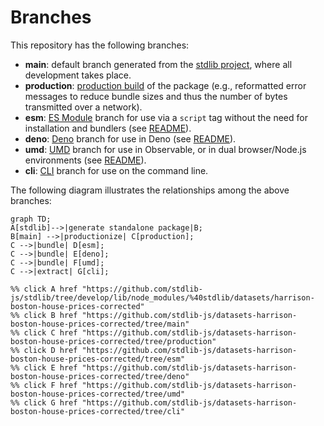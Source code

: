 <!--

@license Apache-2.0

Copyright (c) 2023 The Stdlib Authors.

Licensed under the Apache License, Version 2.0 (the "License");
you may not use this file except in compliance with the License.
You may obtain a copy of the License at

    http://www.apache.org/licenses/LICENSE-2.0

Unless required by applicable law or agreed to in writing, software
distributed under the License is distributed on an "AS IS" BASIS,
WITHOUT WARRANTIES OR CONDITIONS OF ANY KIND, either express or implied.
See the License for the specific language governing permissions and
limitations under the License.

-->

# Branches

This repository has the following branches:

-   **main**: default branch generated from the [stdlib project][stdlib-url], where all development takes place.
-   **production**: [production build][production-url] of the package (e.g., reformatted error messages to reduce bundle sizes and thus the number of bytes transmitted over a network).
-   **esm**: [ES Module][esm-url] branch for use via a `script` tag without the need for installation and bundlers (see [README][esm-readme]).
-   **deno**: [Deno][deno-url] branch for use in Deno (see [README][deno-readme]).
-   **umd**: [UMD][umd-url] branch for use in Observable, or in dual browser/Node.js environments (see [README][umd-readme]).
-   **cli**: [CLI][cli-url] branch for use on the command line.

The following diagram illustrates the relationships among the above branches:

```mermaid
graph TD;
A[stdlib]-->|generate standalone package|B;
B[main] -->|productionize| C[production];
C -->|bundle| D[esm];
C -->|bundle| E[deno];
C -->|bundle| F[umd];
C -->|extract| G[cli];

%% click A href "https://github.com/stdlib-js/stdlib/tree/develop/lib/node_modules/%40stdlib/datasets/harrison-boston-house-prices-corrected"
%% click B href "https://github.com/stdlib-js/datasets-harrison-boston-house-prices-corrected/tree/main"
%% click C href "https://github.com/stdlib-js/datasets-harrison-boston-house-prices-corrected/tree/production"
%% click D href "https://github.com/stdlib-js/datasets-harrison-boston-house-prices-corrected/tree/esm"
%% click E href "https://github.com/stdlib-js/datasets-harrison-boston-house-prices-corrected/tree/deno"
%% click F href "https://github.com/stdlib-js/datasets-harrison-boston-house-prices-corrected/tree/umd"
%% click G href "https://github.com/stdlib-js/datasets-harrison-boston-house-prices-corrected/tree/cli"
```

[stdlib-url]: https://github.com/stdlib-js/stdlib/tree/develop/lib/node_modules/%40stdlib/datasets/harrison-boston-house-prices-corrected
[production-url]: https://github.com/stdlib-js/datasets-harrison-boston-house-prices-corrected/tree/production
[deno-url]: https://github.com/stdlib-js/datasets-harrison-boston-house-prices-corrected/tree/deno
[deno-readme]: https://github.com/stdlib-js/datasets-harrison-boston-house-prices-corrected/blob/deno/README.md
[umd-url]: https://github.com/stdlib-js/datasets-harrison-boston-house-prices-corrected/tree/umd
[umd-readme]: https://github.com/stdlib-js/datasets-harrison-boston-house-prices-corrected/blob/umd/README.md
[esm-url]: https://github.com/stdlib-js/datasets-harrison-boston-house-prices-corrected/tree/esm
[esm-readme]: https://github.com/stdlib-js/datasets-harrison-boston-house-prices-corrected/blob/esm/README.md
[cli-url]: https://github.com/stdlib-js/datasets-harrison-boston-house-prices-corrected/tree/cli